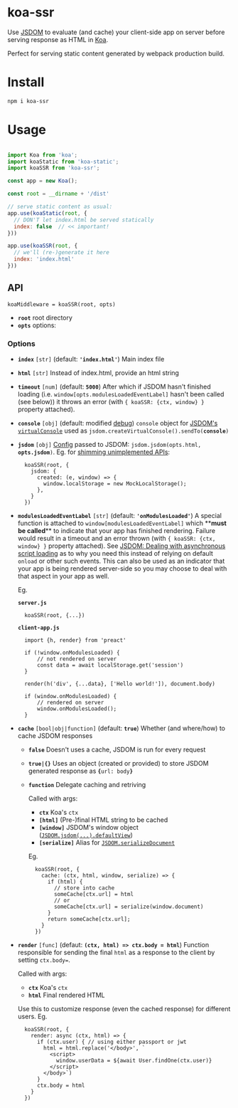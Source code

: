 # koa-ssr

[Koa]: http://koajs.com
[JSDOM]: https://github.com/tmpvar/JSDOM

Use [JSDOM] to evaluate (and cache) your client-side app on server before serving response as HTML in [Koa].

Perfect for serving static content generated by webpack production build.

# Install

```bash
npm i koa-ssr
```

# Usage

```js

import Koa from 'koa';
import koaStatic from 'koa-static';
import koaSSR from 'koa-ssr';

const app = new Koa();

const root = __dirname + '/dist'

// serve static content as usual:
app.use(koaStatic(root, {
  // DON'T let index.html be served statically
  index: false  // << important!
}))

app.use(koaSSR(root, {
  // we'll (re-)generate it here
  index: 'index.html'
}))

```

## API

```
koaMiddleware = koaSSR(root, opts)
```

* **`root`** root directory
* **`opts`** options:

### Options

* **`index`** `[str]` (default: **`'index.html'`**) Main index file
* **`html`** `[str]` Instead of index.html, provide an html string
* **`timeout`** `[num]` (default: **`5000`**) After which if JSDOM hasn't finished loading (i.e. `window[opts.modulesLoadedEventLabel]` hasn't been called (see below)) it throws an error (with `{ koaSSR: {ctx, window} }` property attached).

* **`console`** `[obj]` (default: modified [debug]) `console` object for [JSDOM's `virtualConsole`](https://github.com/tmpvar/jsdom/#capturing-console-output) used as <code>jsdom.createVirtualConsole().sendTo(<strong>console</strong>)</code>

* **`jsdom`** `[obj]` [Config](https://github.com/tmpvar/jsdom/#how-it-works) passed to JSDOM: <code>jsdom.jsdom(opts.html, <strong>opts.jsdom</strong>)</code>. Eg. for [shimming unimplemented APIs](https://github.com/tmpvar/jsdom/#shimming-unimplemented-apis):

    ```
      koaSSR(root, {
        jsdom: {
          created: (e, window) => {
            window.localStorage = new MockLocalStorage();
          },
        }
      })
    ```

* **`modulesLoadedEventLabel`** `[str]` (default: **`'onModulesLoaded'`**) A special function is attached to `window[modulesLoadedEventLabel]` which \*\***must be called**\*\* to indicate that your app has finished rendering. Failure would result in a timeout and an error thrown (with `{ koaSSR: {ctx, window} }` property attached). See [JSDOM: Dealing with asynchronous script loading](https://github.com/tmpvar/jsdom/#dealing-with-asynchronous-script-loading) as to why you need this instead of relying on default `onload` or other such events. This can also be used as an indicator that your app is being rendered server-side so you may choose to deal with that aspect in your app as well.

    Eg.

    **`server.js`**

    ```
      koaSSR(root, {...})
    ```

    **`client-app.js`**

    ```
      import {h, render} from 'preact'

      if (!window.onModulesLoaded) {
          // not rendered on server
          const data = await localStorage.get('session')
      }

      render(h('div', {...data}, ['Hello world!']), document.body)

      if (window.onModulesLoaded) {
          // rendered on server
          window.onModulesLoaded();
      }
    ```

* **`cache`** `[bool|obj|function]` (default: **`true`**) Whether (and where/how) to cache JSDOM responses
  * **`false`** Doesn't uses a cache, JSDOM is run for every request
  * **`true|{}`** Uses an object (created or provided) to store JSDOM generated response as <code><strong>{</strong>url: body<strong>}</strong></code>
  * **`function`** Delegate caching and retriving

    Called with args:

    * **`ctx`** Koa's `ctx`
    * **`[html]`** (Pre-)final HTML string to be cached
    * **`[window]`** JSDOM's window object ([`JSDOM.jsdom(...).defaultView`](https://github.com/tmpvar/jsdom/#for-the-hardcore-jsdomjsdom))
    * **`[serialize]`** Alias for [`JSDOM.serializeDocument`](https://github.com/tmpvar/jsdom/#serializing-a-document)

    Eg.

    ```
      koaSSR(root, {
        cache: (ctx, html, window, serialize) => {
          if (html) {
            // store into cache
            someCache[ctx.url] = html
            // or
            someCache[ctx.url] = serialize(window.document)
          }
          return someCache[ctx.url];
        }
      })
    ```

* **`render`** `[func]` (defaut: **`(ctx, html) => ctx.body = html`**) Function responsible for sending the final `html` as a response to the client by setting `ctx.body=`.

  Called with args:

  * **`ctx`** Koa's `ctx`
  * **`html`** Final rendered HTML

  Use this to customize response (even the cached response) for different users. Eg.

    ```
      koaSSR(root, {
        render: async (ctx, html) => {
          if (ctx.user) { // using either passport or jwt
            html = html.replace('</body>', `
              <script>
                window.userData = ${await User.findOne(ctx.user)}
              </script>
            </body>`)
          }
          ctx.body = html
        }
      })
    ```

[debug]: https://www.npmjs.com/package/debug
[cheerio]: https://github.com/cheeriojs/cheerio
